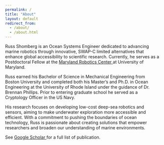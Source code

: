 ```yaml
---
permalink: /
title: "About"
layout: default
redirect_from: 
  - /about/
  - /about.html
---
```


<!-- TODO: include a picture of me in the field here -->

Russ Shomberg is an Ocean Systems Engineer dedicated to advancing
marine robotics through innovative, SWAP-C limited alternatives that
enhance global accessibility to scientific research. Currently, he
serves as a Postdoctoral Fellow at the [Maryland Robotics
Center ](https://robotics.umd.edu/) at University of Maryland.

Russ earned his Bachelor of Science in Mechanical Engineering from
Boston University and completed both his Master’s and Ph.D. in Ocean
Engineering at the University of Rhode Island under the guidance of
Dr. Brennan Phillips. Prior to entering graduate school he served as a
Cryptology Officer in the US Navy.

His research focuses on developing low-cost deep-sea robotics and
sensors, aiming to make underwater exploration more accessible and
efficient. With a commitment to pushing the boundaries of ocean
technology, Russ is passionate about creating solutions that empower
researchers and broaden our understanding of marine environments.

See [Google Scholar
](https://scholar.google.com/citations?user=8ZeEhYYAAAAJ&hl=en) for a
full list of publication.

<!-- TODO: make a _pubs/ and _talks section similar to the academic
version and a _projects -->

<!-- ## Projects ## -->

<!-- ## Fun ## -->

<!-- ## Contact ## -->

<!-- TODO: include some info about contacting but make sure it is
generally difficult to contact me -->
